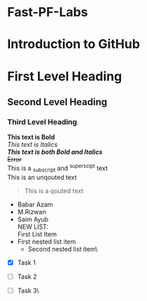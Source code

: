 # Fast-PF-Labs
# Introduction to GitHub
# First Level Heading
## Second Level Heading
### Third Level Heading
**This text is Bold**\
*This text is Italics*\
***This text is both Bold and Italics***\
~~Error~~\
This is a <sub>subscript</sub> and <sup>superscipt</sup> text\
This is an unqouted text
> This is a qouted text
- Babar Azam
- M.Rizwan
- Saim Ayub\
NEW LIST:\
First List Item
- First nested list item
  - Second nested list item\
- [x] Task 1
- [ ] Task 2
- [ ] Task 3\


